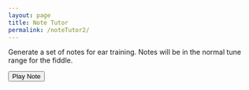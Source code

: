 ```yaml
---
layout: page
title: Note Tutor
permalink: /noteTutor2/
---
```


Generate a set of notes for ear training. Notes will be in the normal tune range for the fiddle.
<br>

<input type="button" class="button" onclick="playNote()" value="Play Note">
<br>
<div id="notation"></div>
<!-- Group the input and controls for ABC-->




<!-- Read the modified ABC and play if requested -->
<textarea name='abc' id="abc" rows="13" cols="80" style="display:none;" spellcheck="false">
X: 1
T: Test Notes
R: reel
M: 4/4
L: 1/8
K: C
</textarea>

<!-- Area to store unrolled ABC -->
<textarea id="ABCprocessed" style="display:none;"></textarea>

<!-- Controls for ABC player -->
<div id="ABCplayer"></div>




<!-- Draw the dots -->
<div class="output">
	<div id="paper0" class="paper"></div>
</div>

<!-- Show errors -->
<br />
<div id='warnings'></div>

<script type="text/javascript" src="{{ site.mp3_host }}/js/abcjs_editor_3.0-min.js"></script>
<script type="text/javascript" src="{{ site.mp3_host }}/js/musical-ws.js"></script>
<script type="text/javascript" src="{{ site.mp3_host }}/js/abc_controls.js"></script>
<script type="text/javascript" src="{{ site.mp3_host }}/js/webpage_tools.js"></script>

<script type='text/javascript'>


function playNote(){
ABCJS.renderAbc(notation, "z4 |")
    // Allow sharps, naturals and flats
    var Accidentals = ['^', '', '_'];
    // Notes on the fiddle in first position
    var Pitches = ['b', 'a', 'g', 'f', 'e',
                'd', 'C', 'B', 'A',
                'G', 'F', 'E', 'D',
                'C', 'B,','A,', 'G,'];
    abc.value += '|';
    var i = 0;
    // generate 1 bars worth of notes
    while (i<1) {

        var accidental;
        var rand=Math.random();
        if(rand > .9) {
            accidental = "^";
        } else if (rand < .1) {
            accidental = "_";
        } else {
            accidental = "";
        }
        var pitch = Pitches[Math.floor(Math.random()*Pitches.length)];
        // Ignore the high b sharp and low G flat
        if ((accidental == '^' && pitch == 'b') || (accidental == '_' && pitch == 'G,')) {
            continue;
        }
        // add test note to abc
        abc.value = accidental + pitch + '4|'
        i++
    }
//alert("abc.value= "+abc.value);

	// Create the ABC player


	// ABCplayer.innerHTML = createABCplayer('processed', 'abcplayer_tunepage');

	// Get ready to play the initial ABC
	ABCprocessed.value = preProcessABC(abc.value);

    simplePlayABC(abc, 120, 'fiddle');

	// Display the ABC in the textbox as dots
	// abc_editor = new window.ABCJS.Editor("abc", { paper_id: "paper0", midi_id:"midi", warnings_id:"warnings", indicate_changed: "true" });
    setTimeout('ABCJS.renderAbc(notation, abc.value)', 4000);
    //stopABC(abc);
};

</script>
